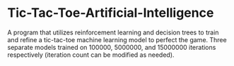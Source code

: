 # Tic-Tac-Toe-Artificial-Intelligence

A program that utilizes reinforcement learning and decision trees to train and refine a tic-tac-toe machine learning model to perfect the game. Three separate models trained on 100000, 5000000, and 15000000 iterations respectively (iteration count can be modified as needed).
